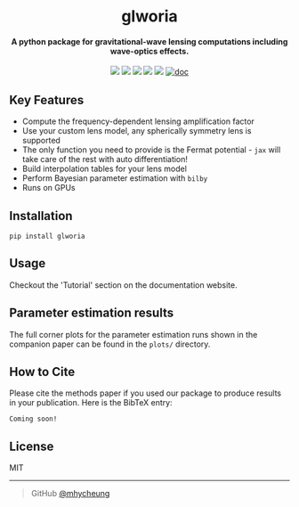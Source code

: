 <h1 align="center">
    glworia
</h1>

<h4 align="center"> A python package for gravitational-wave lensing computations including wave-optics effects. </h4>

<p align="center">
    <a href = "https://arxiv.org/abs/0000.00000"><img src="https://img.shields.io/badge/arXiv-0000.00000-b31b1b.svg"></a>
    <a href="https://badge.fury.io/py/glworia"><img src="https://badge.fury.io/py/glworia.svg"></a>
    <a href="https://github.com/mhycheung/glworia/actions/workflows/pytest.yml "><img src="https://github.com/mhycheung/glworia/actions/workflows/pytest.yml/badge.svg"></a>
    <a href="https://github.com/mhycheung/glworia/blob/main/LICENSE"><img src="https://img.shields.io/badge/license-MIT-blue.svg"></a>
    <a href="https://pypi.org/project/glworia/"><img src="https://img.shields.io/pypi/pyversions/glworia"></a>
    <a href="https://mhycheung.github.io/glworia/"><img src="https://badgen.net/badge/Read/the doc/blue" alt="doc"/></a>
</p>

## Key Features

* Compute the frequency-dependent lensing amplification factor
* Use your custom lens model, any spherically symmetry lens is supported
* The only function you need to provide is the Fermat potential - `jax` will take care of the rest with auto differentiation!
* Build interpolation tables for your lens model
* Perform Bayesian parameter estimation with `bilby`
* Runs on GPUs

## Installation

```shell
pip install glworia
```

## Usage

Checkout the 'Tutorial' section on the documentation website.

## Parameter estimation results

The full corner plots for the parameter estimation runs shown in the companion paper can be found in the `plots/` directory.

## How to Cite
Please cite the methods paper if you used our package to produce results in your publication.
Here is the BibTeX entry:
```
Coming soon!
```

## License

MIT

---

> GitHub [@mhycheung](https://github.com/mhycheung)